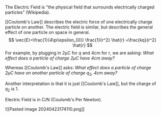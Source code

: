 The Electric Field is "the physical field that surrounds electrically charged particles" (Wikipedia).

[[Coulomb's Law]] describes the electric force of one electrically charge particle on another. The electric field is similar, but describes the general effect of one particle on space in general.
$$
\vec{E}=\frac{1}{4\pi\epsilon_{0}} \frac{1}{r^2} \hat{r} =\frac{kq}{r^2} \hat{r}
$$
For example, by plugging in $2\mathrm{\mu C}$ for $q$ and $4\mathrm{cm}$ for $r$, we are asking: *What effect does a particle of charge $2\mathrm{\mu C}$ have $4\mathrm{cm}$ away?*

Whereas [[Coulomb's Law]] asks: *What effect does a particle of charge $2\mathrm{\mu C}$ have on another particle of charge $q_{2}$, $4\mathrm{cm}$ away?*

Another interpretation is that it is just [[Coulomb's Law]], but the charge of $q_{2}$ is $1$. 

Electric Field is in $\mathrm{C/N}$ (Coulomb's Per Newton).

![[Pasted image 20240423174110.png]]

